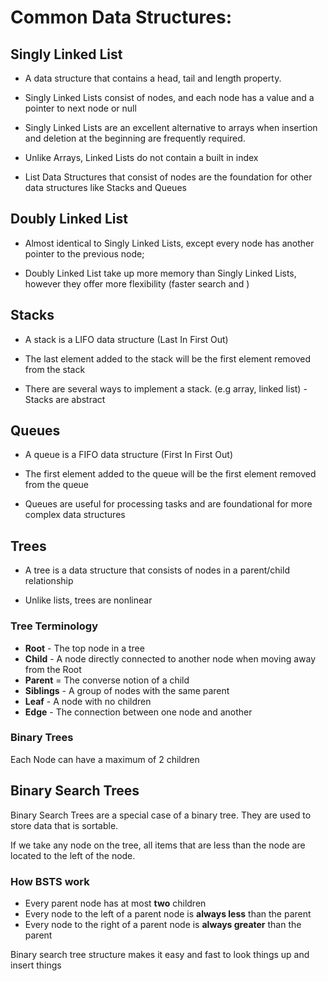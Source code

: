 # Common Data Structures:

## Singly Linked List

- A data structure that contains a head, tail and length property.

- Singly Linked Lists consist of nodes, and each node has a value and a pointer to next node or null

- Singly Linked Lists are an excellent alternative to arrays when insertion and deletion at the beginning are frequently required.

- Unlike Arrays, Linked Lists do not contain a built in index

- List Data Structures that consist of nodes are the foundation for other data structures like Stacks and Queues


## Doubly Linked List

- Almost identical to Singly Linked Lists, except every node has another pointer to the previous node;

- Doubly Linked List take up more memory than Singly Linked Lists, however they offer more flexibility (faster search and )


## Stacks

- A stack is a LIFO data structure (Last In First Out)

- The last element added to the stack will be the first element removed from the stack

- There are several ways to implement a stack. (e.g array, linked list) - Stacks are abstract


## Queues

- A queue is a FIFO data structure (First In First Out)

- The first element added to the queue will be the first element removed from the queue

- Queues are useful for processing tasks and are foundational for more complex data structures


## Trees

- A tree is a data structure that consists of nodes in a parent/child relationship

- Unlike lists, trees are nonlinear

### Tree Terminology
- **Root** - The top node in a tree
- **Child** - A node directly connected to another node when moving away from the Root
- **Parent** = The converse notion of a child
- **Siblings** - A group of nodes with the same parent
- **Leaf** - A node with no children
- **Edge** - The connection between one node and another

### Binary Trees

Each Node can have a maximum of 2 children

## Binary Search Trees

Binary Search Trees are a special case of a binary tree. They are used to store data that is sortable.

If we take any node on the tree, all items that are less than the node are located to the left of the node.

### How BSTS work

- Every parent node has at most **two** children
- Every node to the left of a parent node is **always less** than the parent
- Every node to the right of a parent node is **always greater** than the parent

Binary search tree structure makes it easy and fast to look things up and insert things
